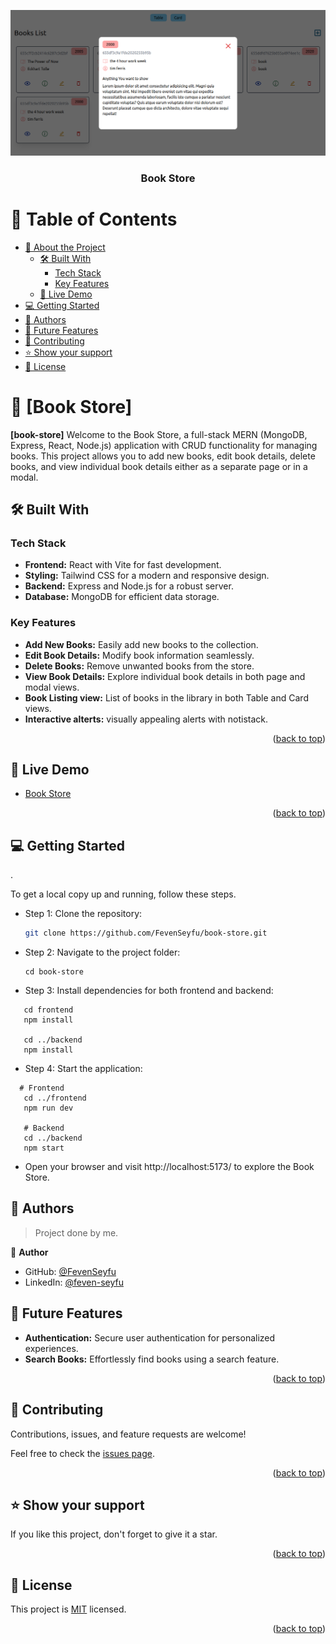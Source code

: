 ![Book Store](https://github.com/FevenSeyfu/book-store/blob/8f5b4a53e5340fa0e7906ca22b3cb3df8d96242d/bookstore-demo.png)

<div align="center">

  <h3><b>Book Store</b></h3>
    
</div>

<!-- TABLE OF CONTENTS -->

# 📗 Table of Contents

- [📖 About the Project](#about-project)
  - [🛠 Built With](#built-with)
    - [Tech Stack](#tech-stack)
    - [Key Features](#key-features)
  - [🚀 Live Demo](#live-demo)
- [💻 Getting Started](#getting-started)
- [👥 Authors](#authors)
- [🔭 Future Features](#future-features)
- [🤝 Contributing](#contributing)
- [⭐️ Show your support](#support)
- [📝 License](#license)

<!-- PROJECT DESCRIPTION -->

# 📖 [Book Store] <a name="about-project"></a>


**[book-store]** Welcome to the Book Store, a full-stack MERN (MongoDB, Express, React, Node.js) application with CRUD functionality for managing books. This project allows you to add new books, edit book details, delete books, and view individual book details either as a separate page or in a modal.

## 🛠 Built With <a name="built-with"></a>

### Tech Stack <a name="tech-stack"></a>

- **Frontend:** React with Vite for fast development.
- **Styling:** Tailwind CSS for a modern and responsive design.
- **Backend:** Express and Node.js for a robust server.
- **Database:** MongoDB for efficient data storage.

<!-- Features -->

### Key Features <a name="key-features"></a>

- **Add New Books:** Easily add new books to the collection.
- **Edit Book Details:** Modify book information seamlessly.
- **Delete Books:** Remove unwanted books from the store.
- **View Book Details:** Explore individual book details in both page and modal views.
- **Book Listing view:** List of books in the library  in both Table and Card views.
- **Interactive alterts:** visually appealing alerts with notistack.

<p align="right">(<a href="#readme-top">back to top</a>)</p>

<!-- LIVE DEMO -->

## 🚀 Live Demo <a name="live-demo"></a>

- [Book Store ](https://book-store-feven.netlify.app/)

<p align="right">(<a href="#readme-top">back to top</a>)</p>

<!-- GETTING STARTED -->

## 💻 Getting Started <a name="getting-started"></a>
.

To get a local copy up and running, follow these steps.

- Step 1: Clone the repository:
   ```bash
   git clone https://github.com/FevenSeyfu/book-store.git

- Step 2: Navigate to the project folder:
  ```
  cd book-store

  ```
- Step 3: Install dependencies for both frontend and backend:
 ```
    cd frontend
    npm install

    cd ../backend
    npm install

  ```

- Step 4: Start the application:
 ```
   # Frontend
    cd ../frontend
    npm run dev

    # Backend
    cd ../backend
    npm start

  ```

- Open your browser and visit http://localhost:5173/ to explore the Book Store.


<!-- AUTHORS -->

## 👥 Authors <a name="authors"></a>

> Project done by me.

👤 **Author**

- GitHub: [@FevenSeyfu](https://github.com/FevenSeyfu)
- LinkedIn: [@feven-seyfu](https://www.linkedin.com/in/fevenseyfu/)


<!-- FUTURE FEATURES -->

## 🔭 Future Features <a name="future-features"></a>

- **Authentication:** Secure user authentication for personalized experiences.
- **Search Books:** Effortlessly find books using a search feature.

<p align="right">(<a href="#readme-top">back to top</a>)</p>

<!-- CONTRIBUTING -->

## 🤝 Contributing <a name="contributing"></a>

Contributions, issues, and feature requests are welcome!

Feel free to check the [issues page](../../issues/).

<p align="right">(<a href="#readme-top">back to top</a>)</p>

<!-- SUPPORT -->

## ⭐️ Show your support <a name="support"></a>

If you like this project, don't forget to  give it a star.

<p align="right">(<a href="#readme-top">back to top</a>)</p>

## 📝 License <a name="license"></a>

This project is [MIT](./LICENSE) licensed.

<p align="right">(<a href="#readme-top">back to top</a>)</p>
